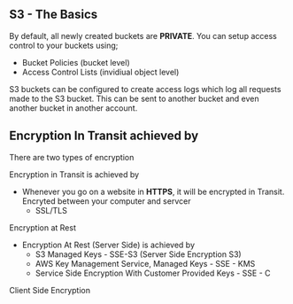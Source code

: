 ## S3 - The Basics

By default, all newly created buckets are **PRIVATE**. You can setup access control to your buckets using;
* Bucket Policies (bucket level)
* Access Control Lists (invidiual object level)

S3 buckets can be configured to create access logs which log all requests made to the S3 bucket. This can be sent to another bucket and even another bucket in another account.


## Encryption In Transit achieved by

There are two types of encryption

Encryption in Transit is achieved by
* Whenever you go on a website in **HTTPS**, it will be encrypted in Transit. Encryted between your computer and servcer 
    * SSL/TLS

Encryption at Rest
* Encryption At Rest (Server Side) is achieved by
    * S3 Managed Keys - SSE-S3 (Server Side Encryption S3)
    * AWS Key Management Service, Managed Keys - SSE - KMS
    * Service Side Encryption With Customer Provided Keys - SSE - C
    
Client Side Encryption